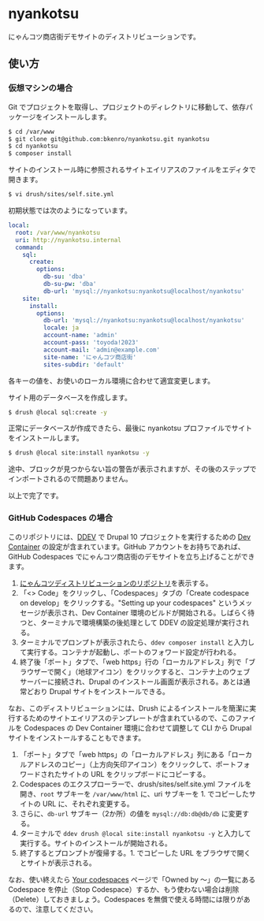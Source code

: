 # nyankotsu

にゃんコツ商店街デモサイトのディストリビューションです。

## 使い方

### 仮想マシンの場合

Git でプロジェクトを取得し、プロジェクトのディレクトリに移動して、依存パッケージをインストールします。

```bash
$ cd /var/www
$ git clone git@github.com:bkenro/nyankotsu.git nyankotsu
$ cd nyankotsu
$ composer install
```

サイトのインストール時に参照されるサイトエイリアスのファイルをエディタで開きます。

```bash
$ vi drush/sites/self.site.yml
```

初期状態では次のようになっています。

```yaml
local:
  root: /var/www/nyankotsu
  uri: http://nyankotsu.internal
  command:
    sql:
      create:
        options:
          db-su: 'dba'
          db-su-pw: 'dba'
          db-url: 'mysql://nyankotsu:nyankotsu@localhost/nyankotsu'
    site:
      install:
        options:
          db-url: 'mysql://nyankotsu:nyankotsu@localhost/nyankotsu'
          locale: ja
          account-name: 'admin'
          account-pass: 'toyoda!2023'
          account-mail: 'admin@example.com'
          site-name: 'にゃんコツ商店街'
          sites-subdir: 'default'
```

各キーの値を、お使いのローカル環境に合わせて適宜変更します。

サイト用のデータベースを作成します。

```bash
$ drush @local sql:create -y
```
正常にデータベースが作成できたら、最後に nyankotsu プロファイルでサイトをインストールします。

```bash
$ drush @local site:install nyankotsu -y
```

途中、ブロックが見つからない旨の警告が表示されますが、その後のステップでインポートされるので問題ありません。

以上で完了です。

### GitHub Codespaces の場合

このリポジトリには、[DDEV](https://ddev.readthedocs.io/) で Drupal 10 プロジェクトを実行するための [Dev Container](https://code.visualstudio.com/docs/devcontainers/containers) の設定が含まれています。GitHub アカウントをお持ちであれば、GitHub Codespaces でにゃんコツ商店街のデモサイトを立ち上げることができます。

1. [にゃんコツディストリビューションのリポジトリ](https://github.com/bkenro/nyankotsu/tree/develop)を表示する。
2. 「<> Code」をクリックし、「Codespaces」タブの「Create codespace on develop」をクリックする。"Setting up your codespaces" というメッセージが表示され、Dev Container 環境のビルドが開始される。しばらく待つと、ターミナルで環境構築の後処理として DDEV の設定処理が実行される。
3. ターミナルでプロンプトが表示されたら、`ddev composer install` と入力して実行する。コンテナが起動し、ポートのフォワード設定が行われる。
4. 終了後「ポート」タブで、「web https」行の「ローカルアドレス」列で「ブラウザーで開く」（地球アイコン）をクリックすると、コンテナ上のウェブサーバーに接続され、Drupal のインストール画面が表示される。あとは通常どおり Drupal サイトをインストールできる。

なお、このディストリビューションには、Drush によるインストールを簡潔に実行するためのサイトエイリアスのテンプレートが含まれているので、このファイルを Codespaces の Dev Container 環境に合わせて調整して CLI から Drupal サイトをインストールすることもできます。

1. 「ポート」タブで「web https」の「ローカルアドレス」列にある「ローカルアドレスのコピー」（上方向矢印アイコン）をクリックして、ポートフォワードされたサイトの URL をクリップボードにコピーする。
2. Codespaces のエクスプローラーで、drush/sites/self.site.yml ファイルを開き、`root` サブキーを `/var/www/html` に、uri サブキーを 1. でコピーしたサイトの URL に、それぞれ変更する。
3. さらに、`db-url` サブキー（2か所）の値を `mysql://db:db@db/db` に変更する。
4. ターミナルで `ddev drush @local site:install nyankotsu -y` と入力して実行する。サイトのインストールが開始される。
5. 終了するとプロンプトが復帰する。1. でコピーした URL をブラウザで開くとサイトが表示される。

なお、使い終えたら [Your codespaces](https://github.com/codespaces) ページで「Owned by 〜」の一覧にある Codespace を停止（Stop Codespace）するか、もう使わない場合は削除（Delete）しておきましょう。Codespaces を無償で使える時間には限りがあるので、注意してください。
